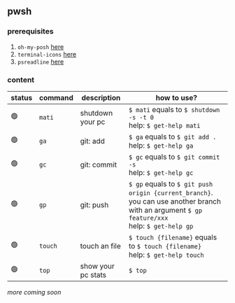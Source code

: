 ## pwsh

### prerequisites

1. `oh-my-posh` [here](https://ohmyposh.dev/)
2. `terminal-icons` [here](https://github.com/devblackops/Terminal-Icons)
3. `psreadline` [here](https://github.com/PowerShell/PSReadLine)

### content

| status | command | description        | how to use?                                                                                                                                    |
| ------ | ------- | ------------------ | ---------------------------------------------------------------------------------------------------------------------------------------------- |
| 🟢     | `mati`  | shutdown your pc   | `$ mati` equals to `$ shutdown -s -t 0`<br>help: `$ get-help mati`                                                                             |
| 🟢     | `ga`    | git: add           | `$ ga` equals to `$ git add .`<br>help: `$ get-help ga`                                                                                        |
| 🟢     | `gc`    | git: commit        | `$ gc` equals to `$ git commit -s`<br>help: `$ get-help gc`                                                                                    |
| 🟢     | `gp`    | git: push          | `$ gp` equals to `$ git push origin {current_branch}`. you can use another branch with an argument `$ gp feature/xxx`<br>help: `$ get-help gp` |
| 🟢     | `touch` | touch an file      | `$ touch {filename}` equals to `$ touch {filename}` <br>help: `$ get-help touch`                                                               |
| 🟢     | `top`   | show your pc stats | `$ top`                                                                                                                                        |

_more coming soon_
